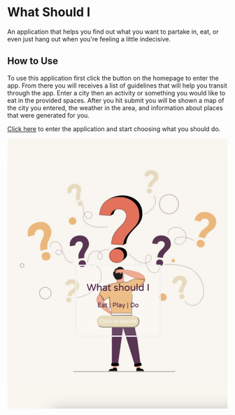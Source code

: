 # What Should I

An application that helps you find out what you want to partake in, eat, or even just hang out when you're feeling a little indecisive.

## How to Use

To use this application first click the button on the homepage to enter the app. From there you will receives a list of guidelines that will help you transit through the app. Enter a city then an activity or something you would like to eat in the provided spaces. After you hit submit you will be shown a map of the city you entered, the weather in the area, and information about places that were generated for you.


[Click here](https://e-albert.github.io/What-Should-I/) to enter the application and start choosing what you should do.

![homepage](assets/whatshouldihomepage.png)




